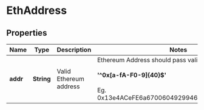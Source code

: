 # EthAddress

## Properties
Name | Type | Description | Notes
------------ | ------------- | ------------- | -------------
**addr** | **String** |Valid Ethereum address  | Ethereum Address should pass validation pattern:<br><br><strong>'^0x[a-fA-F0-9]{40}$'</strong><br><br> Eg. 0x13e4ACeFE6a6700604929946E70E6443E4E73447
